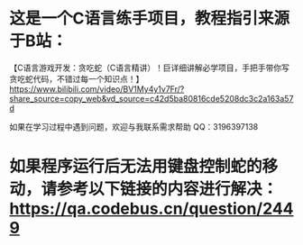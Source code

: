 # 这是一个C语言练手项目，教程指引来源于B站：
【C语言游戏开发：贪吃蛇（C语言精讲）！巨详细讲解必学项目，手把手带你写贪吃蛇代码，不错过每一个知识点！】 https://www.bilibili.com/video/BV1My4y1v7Fr/?share_source=copy_web&vd_source=c42d5ba80816cde5208dc3c2a163a57d

如果在学习过程中遇到问题，欢迎与我联系需求帮助 QQ：3196397138

# 如果程序运行后无法用键盘控制蛇的移动，请参考以下链接的内容进行解决：https://qa.codebus.cn/question/2449
